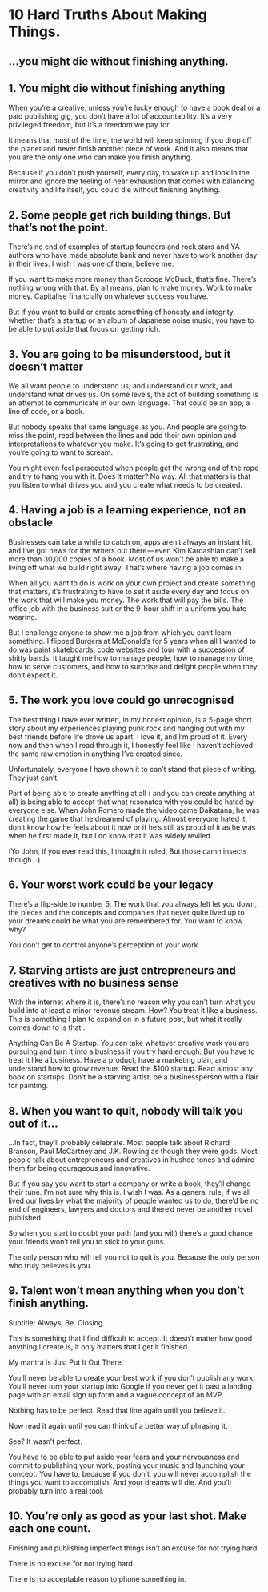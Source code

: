 # 10 Hard Truths About Making Things.

## …you might die without finishing anything.

## 1. You might die without finishing anything

When you’re a creative, unless you’re lucky enough to have a book deal or a paid publishing gig, you don’t have a lot of accountability. It’s a very privileged freedom, but it’s a freedom we pay for.

It means that most of the time, the world will keep spinning if you drop off the planet and never finish another piece of work. And it also means that you are the only one who can make you finish anything.

Because if you don’t push yourself, every day, to wake up and look in the mirror and ignore the feeling of near exhaustion that comes with balancing creativity and life itself, you could die without finishing anything.

## 2. Some people get rich building things. But that’s not the point.

There’s no end of examples of startup founders and rock stars and YA authors who have made absolute bank and never have to work another day in their lives. I wish I was one of them, believe me.

If you want to make more money than Scrooge McDuck, that’s fine. There’s nothing wrong with that.
By all means, plan to make money. Work to make money. Capitalise financially on whatever success you have.

But if you want to build or create something of honesty and integrity, whether that’s a startup or an album of Japanese noise music, you have to be able to put aside that focus on getting rich.

## 3. You are going to be misunderstood, but it doesn’t matter

We all want people to understand us, and understand our work, and understand what drives us. On some levels, the act of building something is an attempt to communicate in our own language. That could be an app, a line of code, or a book.

But nobody speaks that same language as you. And people are going to miss the point, read between the lines and add their own opinion and interpretations to whatever you make.
It’s going to get frustrating, and you’re going to want to scream.

You might even feel persecuted when people get the wrong end of the rope and try to hang you with it. Does it matter? No way. All that matters is that you listen to what drives you and you create what needs to be created.

## 4. Having a job is a learning experience, not an obstacle

Businesses can take a while to catch on, apps aren’t always an instant hit, and I’ve got news for the writers out there — even Kim Kardashian can’t sell more than 30,000 copies of a book. Most of us won’t be able to make a living off what we build right away. That’s where having a job comes in.

When all you want to do is work on your own project and create something that matters, it’s frustrating to have to set it aside every day and focus on the work that will make you money. The work that will pay the bills. The office job with the business suit or the 9-hour shift in a uniform you hate wearing.

But I challenge anyone to show me a job from which you can’t learn something. I flipped Burgers at McDonald’s for 5 years when all I wanted to do was paint skateboards, code websites and tour with a succession of shitty bands. It taught me how to manage people, how to manage my time, how to serve customers, and how to surprise and delight people when they don’t expect it.

## 5. The work you love could go unrecognised

The best thing I have ever written, in my honest opinion, is a 5-page short story about my experiences playing punk rock and hanging out with my best friends before life drove us apart. I love it, and I’m proud of it. Every now and then when I read through it, I honestly feel like I haven’t achieved the same raw emotion in anything I’ve created since.

Unfortunately, everyone I have shown it to can’t stand that piece of writing. They just can’t.

Part of being able to create anything at all ( and you can create anything at all) is being able to accept that what resonates with you could be hated by everyone else.
When John Romero made the video game Daikatana, he was creating the game that he dreamed of playing. Almost everyone hated it. I don’t know how he feels about it now or if he’s still as proud of it as he was when he first made it, but I do know that it was widely reviled.

(Yo John, if you ever read this, I thought it ruled. But those damn insects though…)

## 6. Your worst work could be your legacy

There’s a flip-side to number 5. The work that you always felt let you down, the pieces and the concepts and companies that never quite lived up to your dreams could be what you are remembered for. You want to know why?

You don’t get to control anyone’s perception of your work.

## 7. Starving artists are just entrepreneurs and creatives with no business sense

With the internet where it is, there’s no reason why you can’t turn what you build into at least a minor revenue stream. How? You treat it like a business. This is something I plan to expand on in a future post, but what it really comes down to is that…

Anything Can Be A Startup.
You can take whatever creative work you are pursuing and turn it into a business if you try hard enough. But you have to treat it like a business. Have a product, have a marketing plan, and understand how to grow revenue. Read the $100 startup. Read almost any book on startups. Don’t be a starving artist, be a businessperson with a flair for painting.

## 8. When you want to quit, nobody will talk you out of it…

…In fact, they’ll probably celebrate. Most people talk about Richard Branson, Paul McCartney and J.K. Rowling as though they were gods. Most people talk about entrepreneurs and creatives in hushed tones and admire them for being courageous and innovative.

But if you say you want to start a company or write a book, they’ll change their tune.
I’m not sure why this is. I wish I was. As a general rule, if we all lived our lives by what the majority of people wanted us to do, there’d be no end of engineers, lawyers and doctors and there’d never be another novel published.

So when you start to doubt your path (and you will) there’s a good chance your friends won’t tell you to stick to your guns.

The only person who will tell you not to quit is you. Because the only person who truly believes is you.

## 9. Talent won’t mean anything when you don’t finish anything.

Subtitle: Always. Be. Closing.

This is something that I find difficult to accept. It doesn’t matter how good anything I create is, it only matters that I get it finished.

My mantra is Just Put It Out There.

You’ll never be able to create your best work if you don’t publish any work. You’ll never turn your startup into Google if you never get it past a landing page with an email sign up form and a vague concept of an MVP.

Nothing has to be perfect.
Read that line again until you believe it.

Now read it again until you can think of a better way of phrasing it.

See? It wasn’t perfect.

You have to be able to put aside your fears and your nervousness and commit to publishing your work, posting your music and launching your concept. You have to, because if you don’t, you will never accomplish the things you want to accomplish. And your dreams will die. And you’ll probably turn into a real tool.

## 10. You’re only as good as your last shot. Make each one count.

Finishing and publishing imperfect things isn’t an excuse for not trying hard.

There is no excuse for not trying hard.

There is no acceptable reason to phone something in.
